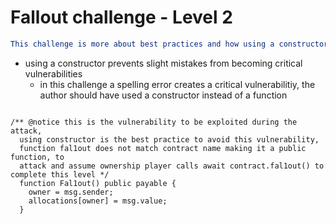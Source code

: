 # Fallout challenge - Level 2
```yml
This challenge is more about best practices and how using a constructor is the best practice because:
```
- using a constructor prevents slight mistakes from becoming critical vulnerabilities
  - in this challenge a spelling error creates a critical vulnerabilitiy, the author should have used a constructor instead of a function

```Solidity

/** @notice this is the vulnerability to be exploited during the attack,
  using constructor is the best practice to avoid this vulnerability,
  function fal1out does not match contract name making it a public function, to 
  attack and assume ownership player calls await contract.fal1out() to complete this level */
  function Fal1out() public payable {
    owner = msg.sender;
    allocations[owner] = msg.value;
  }
  
  ```
